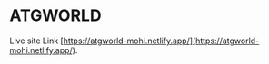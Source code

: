 # ATGWORLD

Live site Link [https://atgworld-mohi.netlify.app/](https://atgworld-mohi.netlify.app/).

